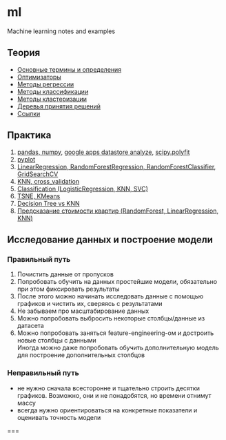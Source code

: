 # ml
Machine learning notes and examples

## Теория
 - [Основные термины и определения](./glossary/common.md)  
 - [Оптимизаторы](./glossary/optimizers.md)
 - [Методы регрессии](./glossary/regression.md)  
 - [Методы классификации](./glossary/classification.md)  
 - [Методы кластеризации](./glossary/clasterization.md)  
 - [Деревья принятия решений](./glossary/decision_trees.md)  
 - [Ссылки](./glossary/links.md)  


## Практика
1. [pandas, numpy](./lesson1/index.md), [google apps datastore analyze](./lesson1/index2.ipynb), [scipy.polyfit](./lesson1/scipy.ipynb)  
2. [pyplot](./lesson2/index.md)  
3. [LinearRegression, RandomForestRegression, RandomForestClassifier, GridSearchCV](./lesson3/index.ipynb)  
4. [KNN, cross_validation](./lesson4/index.ipynb)  
5. [Classification (LogisticRegression, KNN, SVC)](./lesson5/index.ipynb)  
6. [TSNE, KMeans](./lesson6/index.ipynb)  
7. [Decision Tree vs KNN](./lesson7/index.ipynb)  
8. [Предсказание стоимости квартир (RandomForest, LinearRegression, KNN)](./lesson8/index.ipynb)  


## Исследование данных и построение модели
### Правильный путь
1. Почистить данные от пропусков  
2. Попробовать обучить на данных простейшие модели, обязательно при этом фиксировать результаты  
3. После этого можно начинать исследовать данные с помощью графиков и чистить их, сверяясь с результатами  
4. Не забываем про масштабирование данных  
5. Можно попробовать выбросить некоторые столбцы/данные из датасета  
6. Можно попробовать заняться feature-engineering-ом и достроить новые столбцы с данными  
Иногда можно даже попробовать обучить дополнительную модель для построение дополнительных столбцов  


### Неправильный путь
 - не нужно сначала всесторонне и тщательно строить десятки графиков. Возможно,
они и не понадобятся, но времени отнимут массу  
- всегда нужно ориентироваться на конкретные показатели и оценивать точность модели  


===

